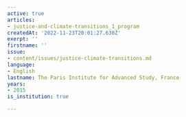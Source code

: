 ```yaml
---
active: true
articles:
- justice-and-climate-transitions_1_program
createdAt: '2022-11-23T20:01:27.630Z'
exerpt: ''
firstname: ''
issue:
- content/issues/justice-climate-transitions.md
language:
- English
lastname: The Paris Institute for Advanced Study, France
years:
- 2015
is_institution: true

---
```


